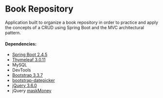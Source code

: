 # Book Repository

Application built to organize a book repository in order to practice and apply the concepts of a CRUD using Spring Boot and the MVC architectural pattern.

#### Dependencies:

- [Spring Boot 2.4.5](https://spring.io/projects/spring-boot)
- [Thymeleaf 3.0.11](https://www.thymeleaf.org/doc/tutorials/3.0/usingthymeleaf.html#expression-utility-objects)
- MySQL
- DevTools
- [Bootstrap 3.3.7](https://blog.getbootstrap.com/2016/07/25/bootstrap-3-3-7-released/)
- [bootstrap-datepicker](https://github.com/uxsolutions/bootstrap-datepicker)
- [jQuery 3.6.0](https://jquery.com/download/)
- jQuery [maskMoney](https://github.com/plentz/jquery-maskmoney)
